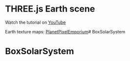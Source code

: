 # THREE.js Earth scene

Watch the tutorial on [YouTube](https://youtu.be/FntV9iEJ0tU)

Earth texture maps: [PlanetPixelEmporium](https://planetpixelemporium.com/earth.html)# BoxSolarSystem
# BoxSolarSystem
